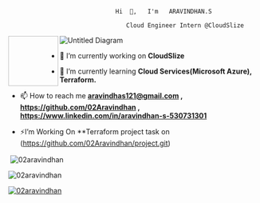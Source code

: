                                   Hi  👋,   I'm   ARAVINDHAN.S
                                        
                                     Cloud Engineer Intern @CloudSlize

  <img align="left" width="100" height="100"> ![Untitled Diagram](https://github.com/user-attachments/assets/1136a4b4-68c2-4825-abca-4293e5bd3bf4)

   
   
   
   
   - 🔭 I’m currently working on **CloudSlize**
 
   - 🌱 I’m currently learning **Cloud Services(Microsoft Azure), Terraform.**

   - 📫 How to reach me **aravindhas121@gmail.com , https://github.com/02Aravindhan , https://www.linkedin.com/in/aravindhan-s-530731301**

   - ⚡I’m Working On **Terraform project task on (https://github.com/02Aravindhan/project.git)

         
 
   <p>&nbsp;<img align="center" src="https://github-readme-stats.vercel.app/api?username=02aravindhan&show_icons=true&locale=en" alt="02aravindhan" /></p>

   <p><img align="center" src="https://github-readme-streak-stats.herokuapp.com/?user=02aravindhan&" alt="02aravindhan" /></p>

   <p align="left"> <a href="https://github.com/ryo-ma/github-profile-trophy"><img src="https://github-profile-trophy.vercel.app/?username=02aravindhan" 
   alt="02aravindhan" /></a> </p>
